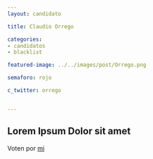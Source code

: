 ```yaml
---
layout: candidato

title: Claudio Orrego

categories: 
- candidatos
- blacklist

featured-image: ../../images/post/Orrego.png

semaforo: rojo

c_twitter: orrego


---
```

Lorem Ipsum Dolor sit amet
---

Voten por [mi][left]

[left]: https://candideit.org
